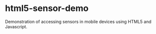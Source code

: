 html5-sensor-demo
=================

Demonstration of accessing sensors in mobile devices using HTML5 and Javascript.
